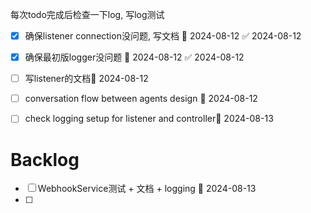 每次todo完成后检查一下log, 写log测试

- [x] 确保listener connection没问题, 写文档 📅 2024-08-12 ✅ 2024-08-12
- [x] 确保最初版logger没问题 📅 2024-08-12 ✅ 2024-08-12 
- [ ] 写listener的文档📅 2024-08-12 
- [ ] conversation flow between agents design 📅 2024-08-12 
- [ ] check logging setup for listener and controller📅 2024-08-13 




# Backlog
- [ ] WebhookService测试 + 文档 + logging 📅 2024-08-13
- [ ] 
